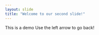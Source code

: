 ```yaml
---
layout: slide
title: "Welcome to our second slide!"
---
```

This is a demo
Use the left arrow to go back!
